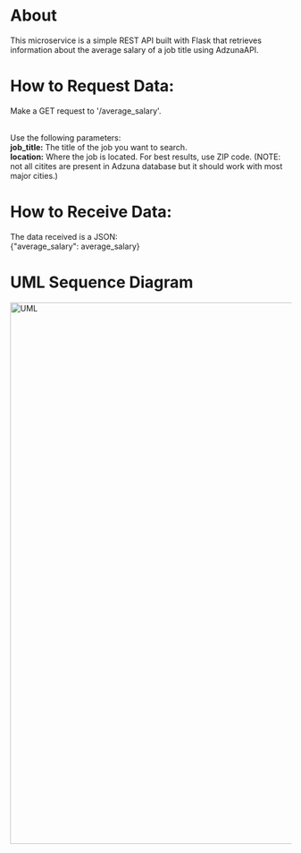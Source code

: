 # About
This microservice is a simple REST API built with Flask that retrieves information about the average salary of a job title using AdzunaAPI.

# How to Request Data:
Make a GET request to '/average_salary'.

</br>
Use the following parameters: </br>
<b>job_title:</b> The title of the job you want to search.  </br>
<b>location:</b> Where the job is located. For best results, use ZIP code. (NOTE: not all citites are present in Adzuna database but it should work with most major cities.)</br>


# How to Receive Data:
The data received is a JSON:</br>
{"average_salary": average_salary} </br>

# UML Sequence Diagram
<img width="968" alt="UML" src="https://user-images.githubusercontent.com/97090779/237007066-c34638e7-b77b-47fc-ba5d-cf1e2f341097.png">
